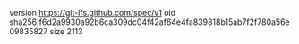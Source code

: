 version https://git-lfs.github.com/spec/v1
oid sha256:f6d2a9930a92b6ca309dc04f42af64e4fa839818b15ab7f2f780a56e09835827
size 2113
